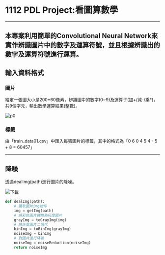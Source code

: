 # 1112 PDL Project:看圖算數學
---
本專案利用簡單的Convolutional Neural Network來實作辨識圖片中的數字及運算符號，並且根據辨識出的數字及運算符號進行運算。
---
## 輸入資料格式
### 圖片
給定⼀張圖⼤⼩是200\*60像素，辨識圖中的數字(0~9)及運算⼦(加+/減-/乘\*)，共9個字元，輸出數學運算結果(整數)。
      
![p0](https://github.com/emilytsao168/test/assets/117272534/1ba33342-8f46-4319-8dba-818b411a2798)
### 標籤     

由「train_data01.csv」中匯入每張圖片的標籤，其中的格式為「0	6 0 4 5 4 - 5 + 8 =	60457」

---
## 降噪
透過dealImg(path)進行圖片的降噪。      

![下載](https://github.com/emilytsao168/test/assets/117272534/dbaa8a33-6630-4dae-bcd7-58fd2af85026)      

```python     
def dealImg(path):
    # 獲取圖片img物件
    img = getImg(path)
    # 將彩色圖片轉換為灰度圖片
    grayImg = toGrayImg(img)
    # 將灰度圖片二值化
    binImg = toBinImg(grayImg)
    noiseImg = binImg
    # 對圖片進行降噪
    noiseImg = noiseReduction(noiseImg)
    return noiseImg
``` 

